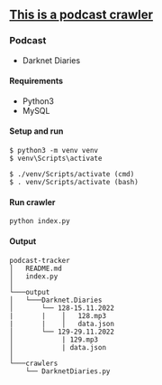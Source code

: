 ## <u>This is a podcast crawler</u>
### Podcast
 - Darknet Diaries

#### Requirements
- Python3
- MySQL

#### Setup and run

```
$ python3 -m venv venv
$ venv\Scripts\activate

$ ./venv/Scripts/activate (cmd)
$ . venv/Scripts/activate (bash)

```

#### Run crawler
```
python index.py
```

#### Output

```
podcast-tracker
│   README.md
│   index.py    
│
└───output
│   └───Darknet.Diaries
│       └── 128-15.11.2022
|       |    │   128.mp3
|       |    │   data.json
│       └── 129-29.11.2022
│            | 129.mp3
│            | data.json
│   
└───crawlers
    └── DarknetDiaries.py
```